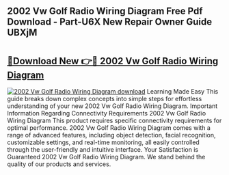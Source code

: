 ## 2002 Vw Golf Radio Wiring Diagram Free Pdf Download - Part-U6X New Repair Owner Guide UBXjM

# <h2><a href="http://dfhn713.blite.top/?on=2002+Vw+Golf+Radio+Wiring+Diagram">🔗Download New 👉🔴 2002 Vw Golf Radio Wiring Diagram</a></h2>

[![2002 Vw Golf Radio Wiring Diagram download](https://i.imgur.com/lujVjoI.png)](http://dfhn713.blite.top/?on=2002+Vw+Golf+Radio+Wiring+Diagram)
Learning Made Easy This guide breaks down complex concepts into simple steps for effortless understanding of your new 2002 Vw Golf Radio Wiring Diagram. Important Information Regarding Connectivity Requirements 2002 Vw Golf Radio Wiring Diagram This product requires specific connectivity requirements for optimal performance. 2002 Vw Golf Radio Wiring Diagram comes with a range of advanced features, including object detection, facial recognition, customizable settings, and real-time monitoring, all easily controlled through the user-friendly and intuitive interface. Your Satisfaction is Guaranteed 2002 Vw Golf Radio Wiring Diagram. We stand behind the quality of our products and services.
